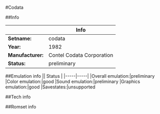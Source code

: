 #Codata

##Info

||Info|
|-----|-----|
|**Setname:**|codata
|**Year:**|1982
|**Manufacturer:**|Contel Codata Corporation
|**Status:**|preliminary

##Emulation info
|| Status |
|-----|-----|
|Overall emulation:|preliminary
|Color emulation:|good
|Sound emulation:|preliminary
|Graphics emulation:|good
|Savestates:|unsupported

##Tech info

##Romset info

<!--- START OF EDITED COMMENT DO NOT TOUCH TEXT ABOVE-->

